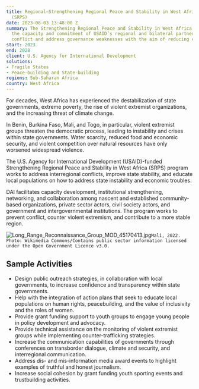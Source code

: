 ```yaml
---
title: Regional—Strengthening Regional Peace and Stability in West Africa program
  (SRPS)
date: 2023-08-03 13:48:00 Z
summary: The Strengthening Regional Peace and Stability in West Africa program builds
  the capacity and commitment of USAID’s regional and bilateral partners to prevent
  conflict and address governance weaknesses with the aim of reducing countries’ fragility.
start: 2023
end: 2028
client: U.S. Agency for International Development
solutions:
- Fragile States
- Peace-building and State-building
regions: Sub-Saharan Africa
country: West Africa
---
```


For decades, West Africa has experienced the destabilization of state governments, extreme poverty, the rise of violent extremist organizations, and the increasing threat of climate change. 

In Benin, Burkina Faso, Mali, and Togo, in particular, violent extremist groups threaten the democratic process, leading to instability and crises within state governments. Water scarcity, reduced food and economic security, and violent competition over natural resources have only worsened widespread violence. 

The U.S. Agency for International Development (USAID)-funded Strengthening Regional Peace and Stability in West Africa (SRPS) program works to address interregional conflicts, improve state stability, and educate local populations on how to address state instability and economic troubles. 

DAI facilitates capacity development, institutional strengthening, networking, and collaboration among nascent and established community-based organizations, private sector actors, civil society actors, and government and intergovernmental institutions. The program works to prevent conflict, counter violent extremism, and contribute to a more stable region.

![Long_Range_Reconnaissance_Group_MOD_45170413.jpg](/uploads/Long_Range_Reconnaissance_Group_MOD_45170413.jpg)`Mali, 2022. Photo: Wikimedia Commons/Contains public sector information licensed under the Open Government Licence v3.0.`

## Sample Activities

* Design public outreach strategies, in collaboration with local governments, to increase confidence and transparency within state governments.
* Help with the integration of action plans that seek to educate local populations on human rights, peacebuilding, and the value of inclusivity and the roles of women.
* Provide grant funding support to youth groups to engage young people in policy development and advocacy.
* Provide technical assistance on the monitoring of violent extremist groups while implementing counter-trafficking strategies.
* Increase the communication capabilities of governments through conferences on transborder dialogue, climate and security, and interregional communication.
* Address dis- and mis-information media award events to highlight examples of truthful and honest journalism.
* Increase social cohesion by grant funding youth sporting events and trustbuilding activities.